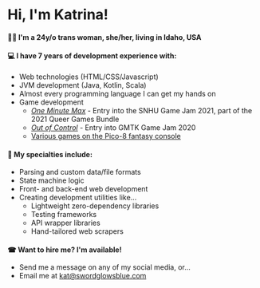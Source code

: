 # Hi, I'm Katrina!

#### 🏳️‍⚧️ I'm a 24y/o trans woman, she/her, living in Idaho, USA

#### 💻 I have 7 years of development experience with:
- Web technologies (HTML/CSS/Javascript)
- JVM development (Java, Kotlin, Scala)
- Almost every programming language I can get my hands on
- Game development
  - [*One Minute Max*](https://serenaagh.itch.io/one-minute-max) - Entry into the SNHU Game Jam 2021, part of the 2021 Queer Games Bundle
  - [*Out of Control*](https://katrinakitten.itch.io/out-of-control) - Entry into GMTK Game Jam 2020
  - [Various games on the Pico-8 fantasy console](https://www.lexaloffle.com/bbs/?uid=45947)

#### 🎨 My specialties include:
- Parsing and custom data/file formats
- State machine logic
- Front- and back-end web development
- Creating development utilities like...
  - Lightweight zero-dependency libraries
  - Testing frameworks
  - API wrapper libraries
  - Hand-tailored web scrapers
  
#### ☎ Want to hire me? I'm available!
- Send me a message on any of my social media, or...
- Email me at kat@swordglowsblue.com

